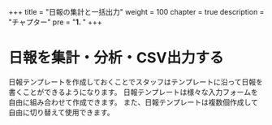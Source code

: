 +++
title = "日報の集計と一括出力"
weight = 100
chapter = true
description = "チャプター"
pre = "<b>1. </b>"
+++

# 日報を集計・分析・CSV出力する

日報テンプレートを作成しておくことでスタッフはテンプレートに沿って日報を書くことができるようになります。
日報テンプレートは様々な入力フォームを自由に組み合わせて作成できます。
また、日報テンプレートは複数個作成して自由に切り替えて使用できます。

